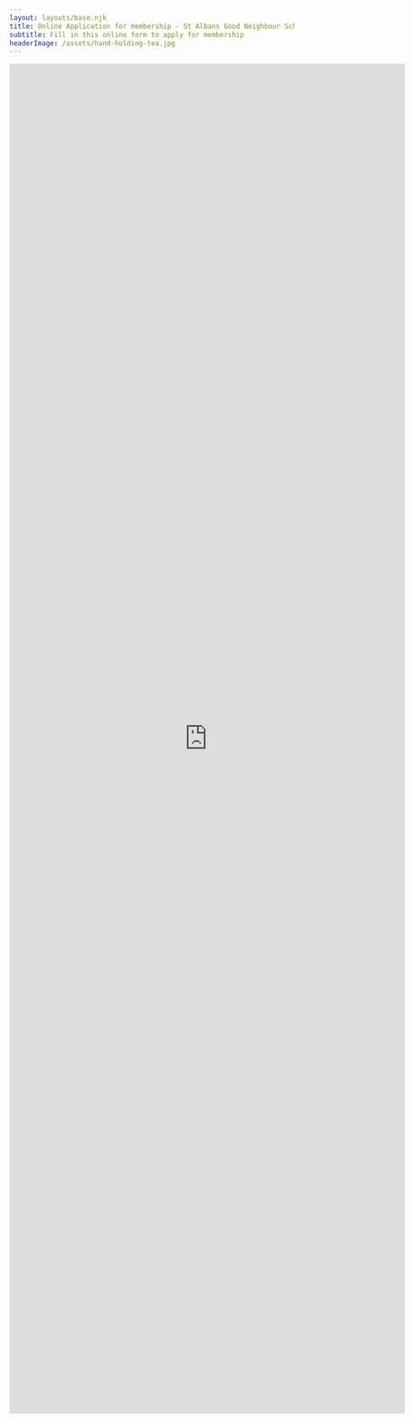 ```yaml
---
layout: layouts/base.njk
title: Online Application for membership - St Albans Good Neighbour Scheme
subtitle: Fill in this online form to apply for membership
headerImage: /assets/hand-holding-tea.jpg
---
```

<iframe src="https://docs.google.com/forms/d/e/1FAIpQLSfX_1Vvo-2ORA7OgTPlE_44zcyNkLZJlDF8u_m6hWrX2w12Jw/viewform?embedded=true" width="700" height="2386" frameborder="0" marginheight="0" marginwidth="0">Loading…</iframe>